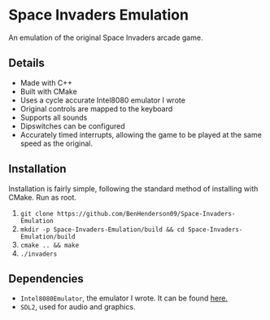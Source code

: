 # Space Invaders Emulation
An emulation of the original Space Invaders arcade game.

## Details
 - Made with C++
 - Built with CMake
 - Uses a cycle accurate Intel8080 emulator I wrote 
 - Original controls are mapped to the keyboard
 - Supports all sounds
 - Dipswitches can be configured
 - Accurately timed interrupts, allowing the game to be played at the same
    speed as the original.
 
 ## Installation
 Installation is fairly simple, following the standard method of installing with CMake. Run as root.
 1. `git clone https://github.com/BenHenderson09/Space-Invaders-Emulation`
 2. `mkdir -p Space-Invaders-Emulation/build && cd Space-Invaders-Emulation/build`
 3. `cmake .. && make`
 4. `./invaders`
 
 ## Dependencies
 - `Intel8080Emulator`, the emulator I wrote. It can be found [here.](https://github.com/BenHenderson09/Intel-8080-Emulator)
 - `SDL2`, used for audio and graphics.
 